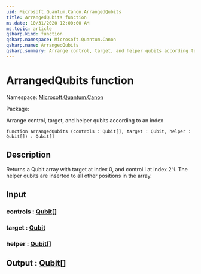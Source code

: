 ```yaml
---
uid: Microsoft.Quantum.Canon.ArrangedQubits
title: ArrangedQubits function
ms.date: 10/31/2020 12:00:00 AM
ms.topic: article
qsharp.kind: function
qsharp.namespace: Microsoft.Quantum.Canon
qsharp.name: ArrangedQubits
qsharp.summary: Arrange control, target, and helper qubits according to an index
---
```


# ArrangedQubits function

Namespace: [Microsoft.Quantum.Canon](xref:Microsoft.Quantum.Canon)

Package: [](https://nuget.org/packages/)


Arrange control, target, and helper qubits according to an index

```qsharp
function ArrangedQubits (controls : Qubit[], target : Qubit, helper : Qubit[]) : Qubit[]
```


## Description

Returns a Qubit array with target at index 0, and control i at index2^i.  The helper qubits are inserted to all other positions in thearray.

## Input

### controls : [Qubit](xref:microsoft.quantum.lang-ref.qubit)[]




### target : [Qubit](xref:microsoft.quantum.lang-ref.qubit)




### helper : [Qubit](xref:microsoft.quantum.lang-ref.qubit)[]





## Output : [Qubit](xref:microsoft.quantum.lang-ref.qubit)[]

